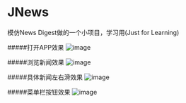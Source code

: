# JNews
模仿News Digest做的一个小项目，学习用(Just for Learning)

#####打开APP效果
![image](https://github.com/programmerC/JNews/raw/master/Gif/1.gif)

#####浏览新闻效果
![image](https://github.com/programmerC/JNews/raw/master/Gif/2.gif)

#####具体新闻左右滑效果
![image](https://github.com/programmerC/JNews/raw/master/Gif/3.gif)

#####菜单栏按钮效果
![image](https://github.com/programmerC/JNews/raw/master/Gif/4.gif)
